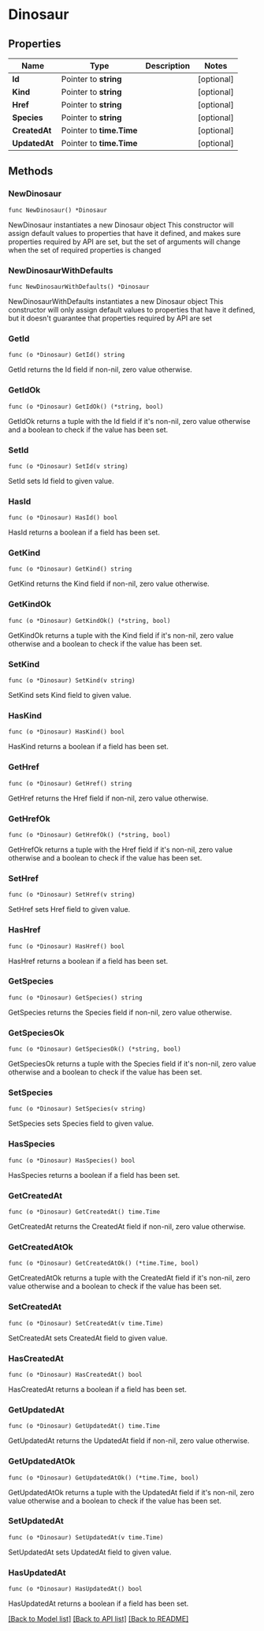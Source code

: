 # Dinosaur

## Properties

Name | Type | Description | Notes
------------ | ------------- | ------------- | -------------
**Id** | Pointer to **string** |  | [optional] 
**Kind** | Pointer to **string** |  | [optional] 
**Href** | Pointer to **string** |  | [optional] 
**Species** | Pointer to **string** |  | [optional] 
**CreatedAt** | Pointer to **time.Time** |  | [optional] 
**UpdatedAt** | Pointer to **time.Time** |  | [optional] 

## Methods

### NewDinosaur

`func NewDinosaur() *Dinosaur`

NewDinosaur instantiates a new Dinosaur object
This constructor will assign default values to properties that have it defined,
and makes sure properties required by API are set, but the set of arguments
will change when the set of required properties is changed

### NewDinosaurWithDefaults

`func NewDinosaurWithDefaults() *Dinosaur`

NewDinosaurWithDefaults instantiates a new Dinosaur object
This constructor will only assign default values to properties that have it defined,
but it doesn't guarantee that properties required by API are set

### GetId

`func (o *Dinosaur) GetId() string`

GetId returns the Id field if non-nil, zero value otherwise.

### GetIdOk

`func (o *Dinosaur) GetIdOk() (*string, bool)`

GetIdOk returns a tuple with the Id field if it's non-nil, zero value otherwise
and a boolean to check if the value has been set.

### SetId

`func (o *Dinosaur) SetId(v string)`

SetId sets Id field to given value.

### HasId

`func (o *Dinosaur) HasId() bool`

HasId returns a boolean if a field has been set.

### GetKind

`func (o *Dinosaur) GetKind() string`

GetKind returns the Kind field if non-nil, zero value otherwise.

### GetKindOk

`func (o *Dinosaur) GetKindOk() (*string, bool)`

GetKindOk returns a tuple with the Kind field if it's non-nil, zero value otherwise
and a boolean to check if the value has been set.

### SetKind

`func (o *Dinosaur) SetKind(v string)`

SetKind sets Kind field to given value.

### HasKind

`func (o *Dinosaur) HasKind() bool`

HasKind returns a boolean if a field has been set.

### GetHref

`func (o *Dinosaur) GetHref() string`

GetHref returns the Href field if non-nil, zero value otherwise.

### GetHrefOk

`func (o *Dinosaur) GetHrefOk() (*string, bool)`

GetHrefOk returns a tuple with the Href field if it's non-nil, zero value otherwise
and a boolean to check if the value has been set.

### SetHref

`func (o *Dinosaur) SetHref(v string)`

SetHref sets Href field to given value.

### HasHref

`func (o *Dinosaur) HasHref() bool`

HasHref returns a boolean if a field has been set.

### GetSpecies

`func (o *Dinosaur) GetSpecies() string`

GetSpecies returns the Species field if non-nil, zero value otherwise.

### GetSpeciesOk

`func (o *Dinosaur) GetSpeciesOk() (*string, bool)`

GetSpeciesOk returns a tuple with the Species field if it's non-nil, zero value otherwise
and a boolean to check if the value has been set.

### SetSpecies

`func (o *Dinosaur) SetSpecies(v string)`

SetSpecies sets Species field to given value.

### HasSpecies

`func (o *Dinosaur) HasSpecies() bool`

HasSpecies returns a boolean if a field has been set.

### GetCreatedAt

`func (o *Dinosaur) GetCreatedAt() time.Time`

GetCreatedAt returns the CreatedAt field if non-nil, zero value otherwise.

### GetCreatedAtOk

`func (o *Dinosaur) GetCreatedAtOk() (*time.Time, bool)`

GetCreatedAtOk returns a tuple with the CreatedAt field if it's non-nil, zero value otherwise
and a boolean to check if the value has been set.

### SetCreatedAt

`func (o *Dinosaur) SetCreatedAt(v time.Time)`

SetCreatedAt sets CreatedAt field to given value.

### HasCreatedAt

`func (o *Dinosaur) HasCreatedAt() bool`

HasCreatedAt returns a boolean if a field has been set.

### GetUpdatedAt

`func (o *Dinosaur) GetUpdatedAt() time.Time`

GetUpdatedAt returns the UpdatedAt field if non-nil, zero value otherwise.

### GetUpdatedAtOk

`func (o *Dinosaur) GetUpdatedAtOk() (*time.Time, bool)`

GetUpdatedAtOk returns a tuple with the UpdatedAt field if it's non-nil, zero value otherwise
and a boolean to check if the value has been set.

### SetUpdatedAt

`func (o *Dinosaur) SetUpdatedAt(v time.Time)`

SetUpdatedAt sets UpdatedAt field to given value.

### HasUpdatedAt

`func (o *Dinosaur) HasUpdatedAt() bool`

HasUpdatedAt returns a boolean if a field has been set.


[[Back to Model list]](../README.md#documentation-for-models) [[Back to API list]](../README.md#documentation-for-api-endpoints) [[Back to README]](../README.md)


